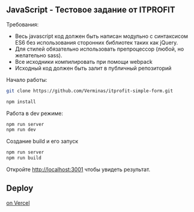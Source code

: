 ## JavaScript - Тестовое задание от ITPROFIT

Требования:
- Весь javascript код должен быть написан модульно с синтаксисом ES6 без использования сторонних библиотек таких как jQuery.
- Для стилей обязательно использовать препроцессор (любой, но желательно sass).
- Все исходники компилировать при помощи webpack
- Исходный код должен быть залит в публичный репозиторий


Начало работы:

```bash
git clone https://github.com/Verminas/itprofit-simple-form.git
```

```bash
npm install
```

Работа в dev режиме:
```bash
npm run server
npm run dev
```

Создание build и его запуск
```bash
npm run server
npm run build
```


Откройте [http://localhost:3001](http://localhost:3001) чтобы увидеть результат.

## Deploy

[on Vercel](https://itprofit-simple-form.vercel.app/)
